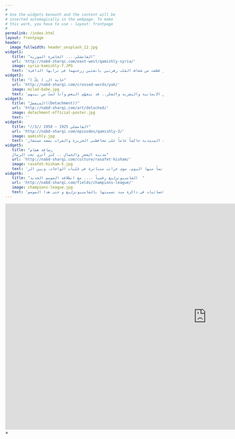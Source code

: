 ```yaml
---
#
# Use the widgets beneath and the content will be
# inserted automagically in the webpage. To make
# this work, you have to use › layout: frontpage
#
permalink: /index.html
layout: frontpage
header:
  image_fullwidth: header_unsplash_12.jpg
widget1:
   title: "القامشلي ... الخاصرة السورية"
   url: 'http://nabd-sharqi.com/east-west/qamishly-syria/'
   image: syria-kamishly-7.JPG
   text: 'ما الذي يمكن أن يدهشك في مدينة ولدت فيها و ترعرعت فيها و خربشت ابجديات الطفولة فيها و سقط قلبك عشقاً للمرة الأولى فيها و داهمك الحنين لها كلما لوحت بالوداع لها و قطفت من شغاف القلب زهرتين يانعتين زرعتهما في ترابها الدافىء'
widget2:
   title: "( خانة الـ ( يَكْ"
   url: 'http://nabd-sharqi.com/crossed-words/yak/'
   image: milad-bahe.jpg
   text: 'عندما يكون الدجل والتخريف واستباحة دم الآخر تشريعاً من ضمن منظومة أي مُعتقد وتحت أي بند كان مهما كانت ضرورة تطبيق ذلك التشريع بنظر معتنقيه، فهذه جريمة بحق الإنسانية والبشرية والفكر.. قد يتفهّم البعض وأنا لستُ من بينهم'
widget3:
   title: "المنفصل((Detachment))"
   url: 'http://nabd-sharqi.com/art/detached/'
   image: detachment-official-poster.jpg
   text: ''
widget4:
   title: "//3// القامشلي 1925 – 1958"
   url: 'http://nabd-sharqi.com/episodes/qamishly-3/'
   image: qamishly.jpg
   text: 'وكما اسلفنا وعند وصول القوات الفرنسية بقيادة الملازم تيريه الذي عينته السلطة المنتدبة حاكماً عاماً على محافظتي الجزيرة والفرات بصفة مستشار'
widget5:
   title: "رصافة هشام
   مدينة الشعر والجمال .. كنز أثري تحت الرمال"
   url: 'http://nabd-sharqi.com/culture/rasafet-hisham/'
   image: rasafet-hisham-5.jpg
   text: 'اشتهرت البادية السورية، منذ أقدم العصور، بمدن وقصور ومنشآت، من كل نوع، رائعة التخطيط، مترفةَ البنيان، اندثر أكثرها، فلم يبقَ قائماً منها اليوم، سوى خرائب متناثرة في جَلبات الواحات، وبين الر'
widget6:
   title: "الشامبيونزليغ رقمياً .... مع انطلاقة الموسم الجديد  "
   url: 'http://nabd-sharqi.com/fields/champions-league/'
   image: champions-league.jpg
   text: 'مع انطلاقة الموسم الجديد للشامبيونزليغ البطولة الاوروبية الاهم والاثمن ،نلقي بعضا من الضوء على الارقام و الاحصائيات في ذاكرة منذ تسميتها بالشامبيونزليغ و حتى هذا الموسم'
---
```


<div id="videoModal" class="reveal-modal large" data-reveal="">
  <div class="flex-video widescreen vimeo" style="display: block;">
    <iframe width="1280" height="720" src="https://www.youtube.com/embed/3b5zCFSmVvU" frameborder="0" allowfullscreen></iframe>
  </div>
  <a class="close-reveal-modal">&#215;</a>
</div>
